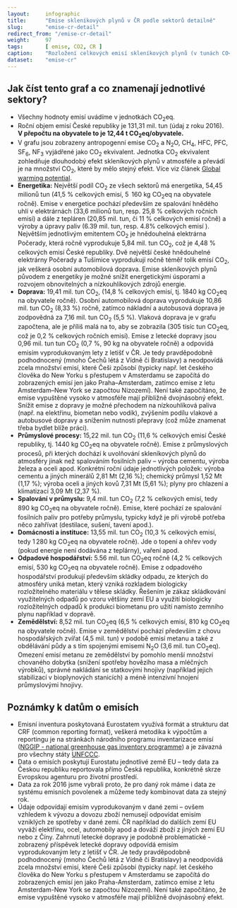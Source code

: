 ```yaml
---
layout:     infographic
title:      "Emise skleníkových plynů v ČR podle sektorů detailně"
slug:       "emise-cr-detail"
redirect_from: "/emise-cr-detail"
weight:     97
tags:       [ emise, CO2, CR ]
caption:    "Rozložení celkových emisí skleníkových plynů (v tunách CO<sub>2</sub> ekvivalentu) v ČR za rok 2016 v jednotlivých sektorech lidské činnosti. Roční objem emisí České republiky je 131,31 mil. tun. V přepočtu na obyvatele to je 12,44 t CO<sub>2</sub>eq na obyvatele."
dataset:    "emise-cr"
---
```


## Jak číst tento graf a co znamenají jednotlivé sektory?

* Všechny hodnoty emisí uvádíme v jednotkách <glossary id="co2eq">CO<sub>2</sub>eq</glossary>.
* Roční objem emisí České republiky je 131,31 mil. tun (údaj z roku 2016). __V přepočtu na obyvatele to je 12,44 t CO<sub>2</sub>eq/obyvatele.__
* V grafu jsou zobrazeny <glossary id="antropogennisklenikoveplyny">antropogenní emise</glossary> CO<sub>2</sub> a N<sub>2</sub>O, CH<sub>4</sub>, HFC, PFC, SF<sub>6</sub>, NF<sub>3</sub> vyjádřené jako CO<sub>2</sub> ekvivalent. Jednotka CO<sub>2</sub> ekvivalent zohledňuje dlouhodobý efekt skleníkových plynů v atmosféře a převádí je na množství CO<sub>2</sub>, které by mělo stejný efekt. Více viz článek [Global warming potential](https://en.wikipedia.org/wiki/Global_warming_potential).
* __Energetika:__ Největší podíl CO<sub>2</sub> ze všech sektorů má energetika, 54,45 milionů tun (41,5 % celkových emisí, 5&thinsp; 160 kg CO<sub>2</sub>eq na obyvatele ročně). Emise v energetice pochází především ze spalování hnědého uhlí v elektrárnách (33,6 milionů tun, resp. 25,8 % celkových ročních emisí) a dále z tepláren (20,85 mil. tun, či 11 % celkových emisí ročně) a výroby a úpravy paliv (6.39 mil. tun, resp. 4.8% celkových emisí ). Největším jednotlivým emitentem CO<sub>2</sub> je hnědouhelná elektrárna Počerady, která ročně vyprodukuje 5,84 mil. tun CO<sub>2</sub>, což je 4,48 % celkových emisí České republiky. Dvě největší české hnědouhelné elektrárny Počerady a Tušimice vyprodukují ročně téměř tolik emisí CO<sub>2</sub>, jak veškerá osobní automobilová doprava. Emise skleníkových plynů původem z energetiky je možné snížit energetickými úsporami a rozvojem obnovitelných a nízkouhlíkových zdrojů energie.
* __Doprava:__ 19,41 mil. tun CO<sub>2</sub>, (14,8 % celkových emisí, tj. 1840 kg CO<sub>2</sub>eq na obyvatele ročně). Osobní automobilová doprava vyprodukuje 10,86 mil. tun CO<sub>2</sub> (8,33 %) ročně, zatímco nákladní a autobusová doprava je zodpovědná za 7,16 mil. tun CO<sub>2</sub> (5,5 %). Vlaková doprava je v grafu započtena, ale je příliš malá na to, aby se zobrazila (305 tisíc tun CO<sub>2</sub>eq, což je 0,2 % celkových ročních emisí). Emise z letecké dopravy jsou 0,96 mil. tun tun CO<sub>2</sub> (0,7 %, 90 kg na obyvatele ročně) a odpovídá emisím vyprodukovaným lety z letišť v ČR. Je tedy pravděpodobně podhodnocený (mnoho Čechů létá z Vídně či Bratislavy) a neodpovídá zcela množství emisí, které Češi způsobí (typicky např. let českého člověka do New Yorku s přestupem v Amsterdamu se započítá do zobrazených emisí jen jako Praha–Amsterdam, zatímco emise z letu Amsterdam–New York se započtou Nizozemí). Není také započítáno, že emise vypuštěné vysoko v atmosféře mají přibližně dvojnásobný efekt. Snížit emise z dopravy je možné přechodem na nízkouhlíková paliva (např. na elektřinu, biometan nebo vodík), zvýšením podílu vlakové a autobusové dopravy a snížením nutnosti přepravy (což může znamenat třeba bydlet blíže práci).
* __Průmyslové procesy:__ 15,22 mil. tun CO<sub>2</sub> (11,6 % celkových emisí České republiky, tj. 1440 kg CO<sub>2</sub>eq na obyvatele ročně). Emise z průmyslových procesů, při kterých dochází k uvolňování skleníkových plynů do atmosféry jinak než spalováním fosilních paliv – výroba cementu, výroba železa a oceli apod. Konkrétní roční údaje jednotlivých položek: výroba cementu a jiných minerálů 2,81 Mt (2,16 %); chemický průmysl 1,52 Mt (1,17 %); výroba oceli a jiných kovů 7,31 Mt (5,61 %); plyny pro chlazení a klimatizaci 3,09 Mt (2,37 %).
* __Spalování v průmyslu:__ 9,4 mil. tun CO<sub>2</sub> (7,2 % celkových emisí, tedy 890 kg CO<sub>2</sub>eq na obyvatele ročně). Emise, které pochází ze spalování fosilních paliv pro potřeby průmyslu, typicky když je při výrobě potřeba něco zahřívat (destilace, sušení, tavení apod.).
* __Domácnosti a instituce:__ 13,55 mil. tun CO<sub>2</sub> (10,3 % celkových emisí, tedy 1&thinsp;280 kg CO<sub>2</sub>eq na obyvatele ročně). Jde o topení a ohřev vody (pokud energie není dodávána z teplárny), vaření apod.
* __Odpadové hospodářství:__ 5.56 mil. tun CO<sub>2</sub>eq ročně (4,2 % celkových emisí, 530 kg CO<sub>2</sub>eq na obyvatele ročně). Emise z odpadového hospodářství produkují především skládky odpadu, ze kterých do atmosféry uniká metan, který vzniká rozkladem biologicky rozložitelného materiálu v tělese skládky. Řešením je zákaz skládkování využitelných odpadů po vzoru většiny zemí EU a využití biologicky rozložitelných odpadů k produkci biometanu pro užití namísto zemního plynu například v dopravě.
* __Zemědělství:__ 8,52 mil. tun CO<sub>2</sub>eq (6,5 % celkových emisí, 810 kg CO<sub>2</sub>eq na obyvatele ročně). Emise v zemědělství pochází především z chovu hospodářských zvířat (4,5 mil. tun) v podobě emisí metanu a také z obdělávání půdy a s tím spojenými emisemi N<sub>2</sub>O (3,6 mil. tun CO<sub>2</sub>eq). Omezení emisí metanu ze zemědělství by pomohlo menší množství chovaného dobytka (snížení spotřeby hovězího masa a mléčných výrobků), správné nakládání se statkovými hnojivy (například jejich stabilizací v bioplynových stanicích) a méně intenzivní hnojení průmyslovými hnojivy.

## Poznámky k datům o emisích

* Emisní inventura poskytovaná Eurostatem využívá formát a strukturu dat CRF (common reporting format), veškerá metodika k výpočtům a reportingu je na stránkách národního programu inventarizace emisí ([NGGIP - national greenhouse gas inventory programme](https://www.ipcc-nggip.iges.or.jp/)) a je závazná pro všechny státy [UNFCCC](https://cs.wikipedia.org/wiki/R%C3%A1mcov%C3%A1_%C3%BAmluva_OSN_o_zm%C4%9Bn%C4%9B_klimatu).
* Data o emisích poskytují Eurostatu jednotlivé země EU – tedy data za Českou republiku reportovala přímo Česká republika, konkrétně skrze Evropskou agenturu pro životní prostředí.
* Data za rok 2016 jsme vybrali proto, že pro daný rok máme i data ze systému emisních povolenek a můžeme tedy kombinovat data za stejný rok.
* Údaje odpovídají emisím vyprodukovaným v dané zemi – ovšem vzhledem k vývozu a dovozu zboží nemusejí odpovídat emisím vzniklých ze spotřeby v dané zemi. ČR například do dalších zemí EU vyváží elektřinu, ocel, automobily apod a dováží zboží z jiných zemí EU nebo z Číny. Zahrnutí letecké dopravy je podobně problematické - zobrazený příspěvek letecké dopravy odpovídá emisím vyprodukovaným lety z letišť v ČR. Je tedy pravděpodobně podhodnocený (mnoho Čechů létá z Vídně či Bratislavy) a neodpovídá zcela množství emisí, které Češi způsobí (typicky např. let českého člověka do New Yorku s přestupem v Amsterdamu se započítá do zobrazených emisí jen jako Praha-Amsterdam, zatímco emise z letu Amsterdam-New York se započtou Nizozemí). Není také započítáno, že emise vypuštěné vysoko v atmosféře mají přibližně dvojnásobný efekt.
